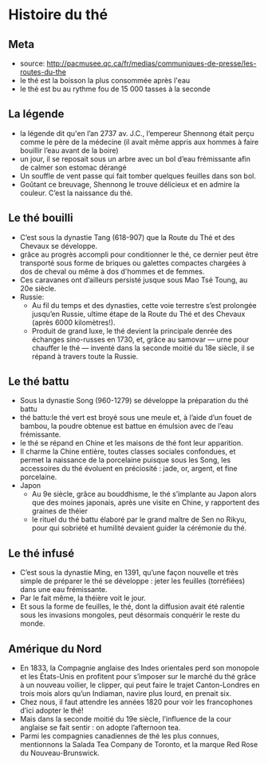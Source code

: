 # Histoire du thé

## Meta
* source: http://pacmusee.qc.ca/fr/medias/communiques-de-presse/les-routes-du-the
* le thé est la boisson la plus consommée après l'eau
* le thé est bu au rythme fou de 15 000 tasses à la seconde

## La légende
* la légende dit qu'en l’an 2737 av. J.C., l’empereur Shennong était perçu comme le père de la médecine (il avait même appris aux hommes à faire bouillir l’eau avant de la boire)
* un jour, il se reposait sous un arbre avec un bol d’eau frémissante afin de calmer son estomac dérangé
* Un souffle de vent passe qui fait tomber quelques feuilles dans son bol. 
* Goûtant ce breuvage, Shennong le trouve délicieux et en admire la couleur. C’est la naissance du thé. 

## Le thé bouilli
* C’est sous la dynastie Tang (618-907) que la Route du Thé et des Chevaux se développe. 
* grâce au progrès accompli pour conditionner le thé, ce dernier peut être transporté sous forme de briques ou galettes compactes chargées à dos de cheval ou même à dos d'hommes et de femmes.
* Ces caravanes ont d’ailleurs persisté jusque sous Mao Tsé Toung, au 20e siècle. 
* Russie:
  * Au fil du temps et des dynasties, cette voie terrestre s’est prolongée jusqu’en Russie, ultime étape de la Route du Thé et des Chevaux (après 6000 kilomètres!).
  * Produit de grand luxe, le thé devient la principale denrée des échanges sino-russes en 1730, et, grâce au samovar — urne pour chauffer le thé — inventé dans la seconde moitié du 18e siècle, il se répand à travers toute la Russie. 

## Le thé battu
* Sous la dynastie Song (960-1279) se développe la préparation du thé battu
* thé battu:le thé vert est broyé sous une meule et, à l’aide d’un fouet de bambou, la poudre obtenue est battue en émulsion avec de l’eau frémissante.
* le thé se répand en Chine et les maisons de thé font leur apparition. 
* Il charme la Chine entière, toutes classes sociales confondues, et permet la naissance de la porcelaine puisque sous les Song, les accessoires du thé évoluent en préciosité : jade, or, argent, et fine porcelaine.
* Japon
  * Au 9e siècle, grâce au bouddhisme, le thé s’implante au Japon alors que des moines japonais, après une visite en Chine, y rapportent des graines de théier
  * le rituel du thé battu élaboré par le grand maître de Sen no Rikyu, pour qui sobriété et humilité devaient guider la cérémonie du thé.

## Le thé infusé
* C’est sous la dynastie Ming, en 1391, qu’une façon nouvelle et très simple de préparer le thé se développe : jeter les feuilles (torréfiées) dans une eau frémissante.
* Par le fait même, la théière voit le jour.
* Et sous la forme de feuilles, le thé, dont la diffusion avait été ralentie sous les invasions mongoles, peut désormais conquérir le reste du monde. 

## Amérique du Nord
* En 1833, la Compagnie anglaise des Indes orientales perd son monopole et les États-Unis en profitent pour s’imposer sur le marché du thé grâce à un nouveau voilier, le clipper, qui peut faire le trajet Canton-Londres en trois mois alors qu’un Indiaman, navire plus lourd, en prenait six. 
* Chez nous, il faut attendre les années 1820 pour voir les francophones d’ici adopter le thé! 
* Mais dans la seconde moitié du 19e siècle, l’influence de la cour anglaise se fait sentir : on adopte l’afternoon tea.
* Parmi les compagnies canadiennes de thé les plus connues, mentionnons la Salada Tea Company de Toronto, et la marque Red Rose du Nouveau-Brunswick.